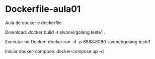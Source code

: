 # Dockerfile-aula01

Aula de docker e dockerfile

Download: docker build -t sivonei/golang.teste1 .

Executar no Docker: docker run -d -p 8888:8080 sivonei/golang.teste1

Iniciar docker-compose: docker-compose up -d
